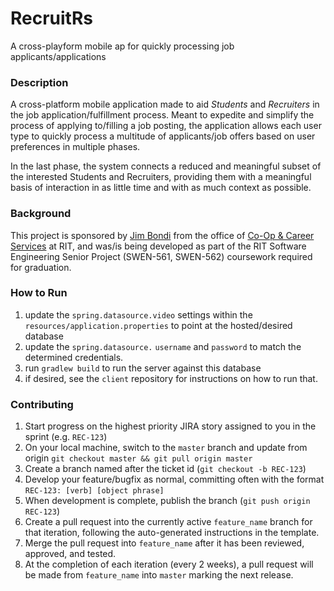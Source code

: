 # RecruitRs

A cross-playform mobile ap for quickly processing job applicants/applications


### Description

A cross-platform mobile application made to aid _Students_ and _Recruiters_ in the
  job application/fulfillment process. Meant to expedite and simplify the process of applying
  to/filling a job posting, the application allows each user type to quickly process
  a multitude of applicants/job offers based on user preferences in multiple phases.

In the last phase, the system connects a reduced and meaningful subset of the interested
  Students and Recruiters, providing them with a meaningful basis of interaction
  in as little time and with as much context as possible.


### Background

This project is sponsored by [Jim Bondi](https://www.rit.edu/emcs/oce/staff#staff581)
  from the office of [Co-Op & Career Services](https://www.rit.edu/emcs/oce/)
  at RIT, and was/is being developed as part of the RIT Software Engineering
  Senior Project (SWEN-561, SWEN-562) coursework required for graduation.


### How to Run

1. update the `spring.datasource.video` settings within the `resources/application.properties` to point at the hosted/desired database
2. update the `spring.datasource.` `username` and `password` to match the determined credentials.
3. run `gradlew build` to run the server against this database
4. if desired, see the `client` repository for instructions on how to run that.


### Contributing

1. Start progress on the highest priority JIRA story assigned to you in the sprint (e.g. `REC-123`)
2. On your local machine, switch to the `master` branch and update from origin `git checkout master && git pull origin master`
3. Create a branch named after the ticket id (`git checkout -b REC-123`)
4. Develop your feature/bugfix as normal, committing often with the format `REC-123: [verb] [object phrase]`
5. When development is complete, publish the branch (`git push origin REC-123`)
6. Create a pull request into the currently active `feature_name` branch for that iteration, following the auto-generated 
   instructions in the template.
7. Merge the pull request into `feature_name` after it has been reviewed, approved, and tested.
8. At the completion of each iteration (every 2 weeks), a pull request will be
   made from `feature_name` into `master` marking the next release.
